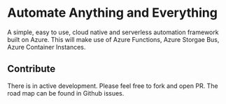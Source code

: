 # Automate Anything and Everything
A simple, easy to use, cloud native and serverless automation framework built on Azure. This will make use of Azure Functions, Azure Storgae Bus, Azure Container Instances. 

## Contribute
There is in active development. Please feel free to fork and open PR. The road map can be found in Github issues. 
